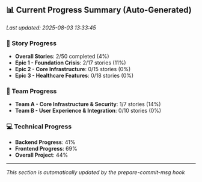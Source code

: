 ## 📊 Current Progress Summary (Auto-Generated)
*Last updated: 2025-08-03 13:33:45*

### 🎯 Story Progress
- **Overall Stories**: 2/50 completed (4%)
- **Epic 1 - Foundation Crisis**: 2/17 stories (11%)
- **Epic 2 - Core Infrastructure**: 0/15 stories (0%)
- **Epic 3 - Healthcare Features**: 0/18 stories (0%)

### 🔄 Team Progress
- **Team A - Core Infrastructure & Security**: 1/7 stories (14%)
- **Team B - User Experience & Integration**: 0/10 stories (0%)

### 💻 Technical Progress
- **Backend Progress**: 41%
- **Frontend Progress**: 69%
- **Overall Project**: 44%

---
*This section is automatically updated by the prepare-commit-msg hook*
